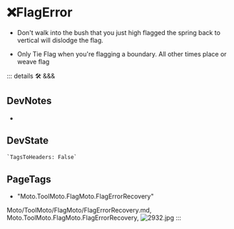 # ❌<moto>FlagError</moto>

- Don't walk into the bush that you just high flagged the spring back to vertical will dislodge the flag.

- Only Tie Flag when you're flagging a boundary. All other times place or weave flag

::: details 🛠 <dev>&&&</dev>

## DevNotes

-

## DevState

```py
`TagsToHeaders: False`
```

<h2>PageTags</h2>

- "Moto.ToolMoto.FlagMoto.FlagErrorRecovery"

Moto/ToolMoto/FlagMoto/FlagErrorRecovery.md, <dev>Moto.ToolMoto.FlagMoto.FlagErrorRecovery</dev>, ![2932.jpg](/PaperPhoto/2932.jpg)
:::
